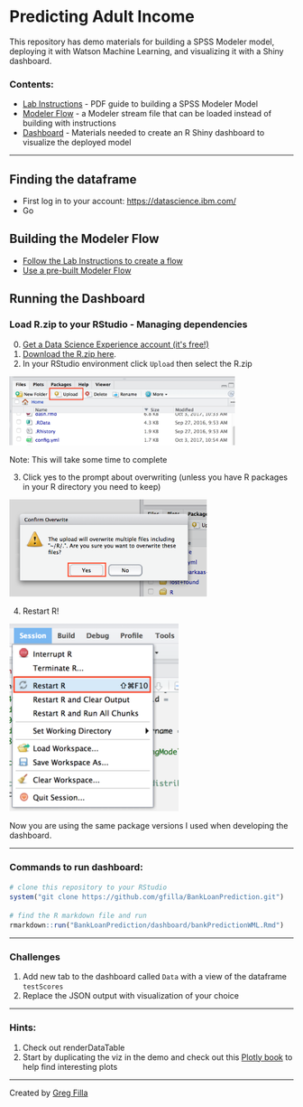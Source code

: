 # Predicting Adult Income
This repository has demo materials for building a SPSS Modeler model, deploying it with Watson Machine Learning, and visualizing it with a Shiny dashboard.

### Contents:

- [Lab Instructions](https://github.com/gfilla/PredictingIncomeDashboard/tree/master/Lab%20Instructions) - PDF guide to building a SPSS Modeler Model
- [Modeler Flow](https://github.com/gfilla/PredictingIncomeDashboard/tree/master/Modeler%20flow) - a Modeler stream file that can be loaded instead of building with instructions
- [Dashboard](https://github.com/gfilla/PredictingIncomeDashboard/tree/master/Dashboard) - Materials needed to create an R Shiny dashboard to visualize the deployed model


---

## Finding the dataframe

- First log in to your account: https://datascience.ibm.com/
- Go
## Building the Modeler Flow

- [Follow the Lab Instructions to create a flow](https://github.com/gfilla/PredictingIncomeDashboard/tree/master/0.%20Lab%20Instructions)
- [Use a pre-built Modeler Flow](https://github.com/gfilla/PredictingIncomeDashboard/tree/master/1.%20Modeler%20flow)




## Running the Dashboard

### Load R.zip to your RStudio - Managing dependencies

0. [Get a Data Science Experience account (it's free!)](https://datascience.ibm.com/)
1. [Download the R.zip here](https://ibm.box.com/shared/static/fd8vgznfuv3x6rrx65vnxh4sj2chd7la.zip).
2. In your RStudio environment click `Upload`  then select the R.zip
<img src="https://github.com/gfilla/BankLoanPrediction/blob/master/img/upload.png" width= 400>

Note: This will take some time to complete

3. Click yes to the prompt about overwriting (unless you have R packages in your R directory you need to keep)

<img src="https://github.com/gfilla/BankLoanPrediction/blob/master/img/yes.png" width= 350>

4. Restart R!
<img src="https://github.com/gfilla/BankLoanPrediction/blob/master/img/restart.png" width= 300>


Now you are using the same package versions I used when developing the dashboard.

---

### Commands to run dashboard:

```r
# clone this repository to your RStudio
system("git clone https://github.com/gfilla/BankLoanPrediction.git")

# find the R markdown file and run
rmarkdown::run("BankLoanPrediction/dashboard/bankPredictionWML.Rmd")

```

---

### Challenges

1. Add new tab to the dashboard called `Data` with a view of the dataframe `testScores`
2. Replace the JSON output with visualization of your choice

---

### Hints:

1. Check out renderDataTable
2. Start by duplicating the viz in the demo and check out this [Plotly book](https://plotly-book.cpsievert.me/) to help find interesting plots


---

Created by [Greg Filla](https://www.linkedin.com/in/gfilla/)
